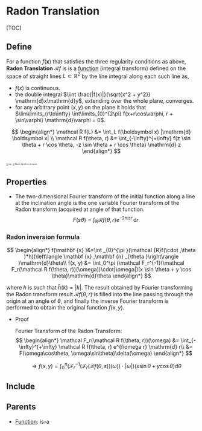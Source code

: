 # Radon Translation

[TOC]

## Define

For a function $f(\boldsymbol x)$ that satisfies the three regularity conditions as above, **Radon Translation** $\mathcal R f$ is is a [function](./Function.md) (integral transform) defined on the space of straight lines $L \subset \mathbb R^2$ by the line integral along each such line as, 

- $f(x)$ is continuous.
- the double integral $\iint \frac{|f(x)|}{\sqrt{x^2 + y^2}} \mathrm{d}x\mathrm{d}y$, extending over the whole plane, converges.
- for any arbitrary point $(x, y)$ on the plane it holds that $\lim\limits_{r\to\infty} \int\limits_{0}^{2\pi} f(x+r\cos\varphi, r + \sin\varphi) \mathrm{d}\varphi = 0$.

$$
\begin{align*}
\mathcal R f(L) &= \int_L f(\boldsymbol x) |\mathrm{d} \boldsymbol x| \\
\mathcal R f(\theta, r) &= \int_{-\infty}^{+\infty} f(z \sin \theta + r \cos \theta, -z \sin \theta + r \cos \theta) \mathrm{d} z
\end{align*}
$$

<img src="assets/894.png" alt="img" style="zoom:33%;" />

<img src="assets/Radon_transform_sinogram.gif" alt="Radon_transform_sinogram" style="zoom:33%;" />

## Properties

- The two-dimensional Fourier transform of the initial function along a line at the inclination angle is the one variable Fourier transform of the Radon transform (acquired at angle of that function.
  $$
  F(s\theta)=\int _{\mathbb {R} }{\mathcal {R}}f(\theta ,r)e^{-2\pi isr}\,\mathrm{d}r
  $$
  

### Radon inversion formula

$$
\begin{align*}
f(\mathbf {x} )&=\int _{0}^{\pi }(\mathcal {R}f(\cdot ,\theta )*h)(\left\langle \mathbf {x} ,\mathbf {n} _{\theta }\right\rangle )\mathrm{d}\theta\\
f(x, y) &= \int_0^\pi (\mathcal F_r^{-1}(\mathcal F_r(\mathcal R f(\theta, r))(\omega))\cdot|\omega|)(x \sin \theta + y \cos \theta)\mathrm{d}\theta
\end{align*}
$$

where $h$ is such that $\hat h(k) = |k|$. The result obtained by Fourier transforming the Radon transform result $\mathcal{R}f(\theta, r)$ is filled into the line passing through the origin at an angle of $\theta$, and finally the inverse Fourier transform is performed to obtain the original function $f(x, y)$.

- Proof

  Fourier Transform of the Radon Transform:
  $$
  \begin{align*}
  \mathcal F_r(\mathcal R f(\theta, r))(\omega) &= \int_{-\infty}^{+\infty} \mathcal R f(\theta, r) e^{i\omega r} \mathrm{d} r\\
  &= F(\omega\cos\theta, \omega\sin\theta)\delta(\omega)
  \end{align*}
  $$
  
  $$
  \Rightarrow f(x, y) = \int_0^\pi (\mathcal F_r^{-1}(\mathcal F_r(\mathcal R f(\theta, s))(\omega))\cdot|\omega|)(x \sin \theta + y \cos \theta)\mathrm{d}\theta
  $$

## Include

## Parents

- [Function](./Function.md): is-a


